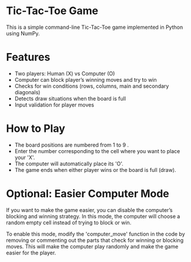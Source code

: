 # Tic-Tac-Toe Game

This is a simple command-line Tic-Tac-Toe game implemented in Python using NumPy.

# Features

* Two players: Human (X) vs Computer (O)
* Computer can block player’s winning moves and try to win
* Checks for win conditions (rows, columns, main and secondary diagonals)
* Detects draw situations when the board is full
* Input validation for player moves

# How to Play

* The board positions are numbered from 1 to 9 .
* Enter the number corresponding to the cell where you want to place your 'X'.
* The computer will automatically place its 'O'.
* The game ends when either player wins or the board is full (draw).

# Optional: Easier Computer Mode

If you want to make the game easier, you can disable the computer’s blocking and winning strategy.
In this mode, the computer will choose a random empty cell instead of trying to block or win.

To enable this mode, modify the 'computer_move' function in the code by removing or commenting out the parts that check for winning or blocking moves.
This will make the computer play randomly and make the game easier for the player.

